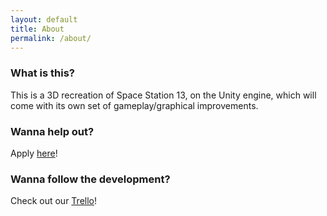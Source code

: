 ```yaml
---
layout: default
title: About
permalink: /about/
---
```


### What is this?

This is a 3D recreation of Space Station 13, on the Unity engine, which will come with its own set of gameplay/graphical improvements.

### Wanna help out?
Apply [here](https://goo.gl/forms/DBaqHkIHk3z40KBE3)!

### Wanna follow the development?
Check out our [Trello](https://trello.com/b/B5DGBbKs/main)!